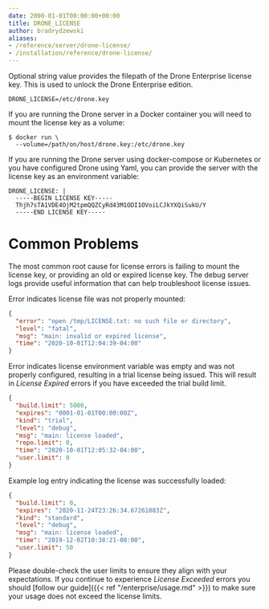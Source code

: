 ```yaml
---
date: 2000-01-01T00:00:00+00:00
title: DRONE_LICENSE
author: bradrydzewski
aliases:
- /reference/server/drone-license/
- /installation/reference/drone-license/
---
```


Optional string value provides the filepath of the Drone Enterprise license key. This is used to unlock the Drone Enterprise edition.

```
DRONE_LICENSE=/etc/drone.key
```

If you are running the Drone server in a Docker container you will need to mount the license key as a volume:

```
$ docker run \
  --volume=/path/on/host/drone.key:/etc/drone.key
```

If you are running the Drone server using docker-compose or Kubernetes or you have configured Drone using Yaml, you can provide the server with the license key as an environment variable:

```
DRONE_LICENSE: |
  -----BEGIN LICENSE KEY-----
  Thjh7sTA1VDE4OjM2tpmQQZCyRd43M1ODI1OVoiLCJkYXQiSukU/Y
  -----END LICENSE KEY-----
```

# Common Problems

The most common root cause for license errors is failing to mount the license key, or providing an old or expired license key. The debug server logs provide useful information that can help troubleshoot license issues.

Error indicates license file was not properly mounted:

```json {linenos=table,linenostart=1,hl_lines=[2]}
{
  "error": "open /tmp/LICENSE.txt: no such file or directory",
  "level": "fatal",
  "msg": "main: invalid or expired license",
  "time": "2020-10-01T12:04:39-04:00"
}
```

Error indicates license environment variable was empty and was not properly configured, resulting in a trial license being issued. This will result in _License Expired_ errors if you have exceeded the trial build limit.

```json {linenos=table,linenostart=1,hl_lines=[4]}
{
  "build.limit": 5000,
  "expires": "0001-01-01T00:00:00Z",
  "kind": "trial",
  "level": "debug",
  "msg": "main: license loaded",
  "repo.limit": 0,
  "time": "2020-10-01T12:05:32-04:00",
  "user.limit": 0
}
```

Example log entry indicating the license was successfully loaded:

```json {linenos=table,linenostart=1,hl_lines=[4, 6, 8]}
{
  "build.limit": 0,
  "expires": "2020-11-24T23:26:34.67261883Z",
  "kind": "standard",
  "level": "debug",
  "msg": "main: license loaded",
  "time": "2019-12-02T10:38:21-08:00",
  "user.limit": 50
}
```

Please double-check the user limits to ensure they align with your expectations. If you continue to experience _License Exceeded_ errors you should [follow our guide]({{< ref "/enterprise/usage.md" >}}) to make sure your usage does not exceed the license limits.